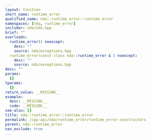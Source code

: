 ```yaml
---
layout: function
short_name: runtime_error
qualified_name: nda::runtime_error::runtime_error
namespaces: [nda, runtime_error]
includer: nda/nda.hpp
brief: ""
overloads:
  runtime_error() noexcept:
    desc: ""
    source: nda/exceptions.hpp
  runtime_error(const class nda::runtime_error & ) noexcept:
    desc: ""
    source: nda/exceptions.hpp
desc: ""
params:
  {}
tparams:
  {}
return_value: __MISSING__
example:
  desc: __MISSING__
  code: __MISSING__
see-also: []
title: nda::runtime_error::runtime_error
permalink: /cpp-api/nda/runtime_error/runtime_error-constructors
parent: nda::runtime_error
nav_exclude: true
...
```


